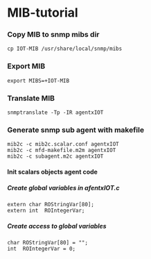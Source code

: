 # MIB-tutorial


### Copy MIB to snmp mibs dir
```
cp IOT-MIB /usr/share/local/snmp/mibs
```

### Export MIB
```
export MIBS=+IOT-MIB
```

### Translate MIB
```
snmptranslate -Tp -IR agentxIOT
```

### Generate snmp sub agent with makefile
```
mib2c -c mib2c.scalar.conf agentxIOT
mib2c -c mfd-makefile.m2m agentxIOT
mib2c -c subagent.m2c agentxIOT
```
#### Init scalars objects agent code
##### Create global variables in afentxIOT.c
```
extern char ROStringVar[80];
extern int  ROIntegerVar;
```
##### Create access to global variables
```
char ROStringVar[80] = "";
int  ROIntegerVar = 0;
```
